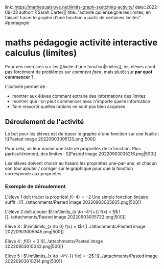 link::https://mathequalslove.net/limits-graph-sketching-activity/
date::2022-09-03
author::[[Sarah Carter]]
title::"activité qui enseignle les limites, en faisant tracer le graphe d'une fonction a partir de certaines limites"
#pedagogie
# maths pédagogie activité interactive calculus (limites)

Pour des exercices sur les [[limite d'une fonction|limites]], les élèves n'ont pas forcément de problèmes sur _comment faire_, mais plutôt sur **par quoi commencer ?**.

L'activité permet de :
 - montrer aux élèves comment extraire des informations des limites
 - montrer que l'on peut commencer avec n'importe quelle information
 - faire ressortir quelles notions ne sont pas bien acquises

## Déroulement de l'activité

Le but pour les élèves est de tracer le graphe d'une fonction sur une feuille :
![[Pasted image 20220903005120.png\|500]]

Pour cela, on leur donne une liste de propriétés de la fonction. Plus particulièrement, des limites :
![[Pasted image 20220903005216.png\|500]]

Les élèves doivent choisir au hasard les propriétés une-par-une, et chacun son tour ajouter / corriger sur le graphique pour que la fonction corresponde aux propriétés.

### Exemple de déroulement

L'élève 1 doît tracer la propriété $f(-4) = -2$
Une simple fonction linéaire suffit :
![[../attachments/Pasted image 20220903005605.png\|500]]

L'élève 2 doît ajouter $\lim\limits_{x \to -4^{+}} f(x) = 5$
![[../attachments/Pasted image 20220903005732.png\|500]]

Elève 3 : $\lim\limits_{x \to 0} f(x) = 1$
![[../attachments/Pasted image 20220903005945.png\|500]]

Elève 4 : $f(0) = 3$
![[../attachments/Pasted image 20220903010042.png\|500]]

Elève 5 : $\lim\limits_{x \to -4^{-}} f(x) = -2$
![[../attachments/Pasted image 20220903010214.png|500]]